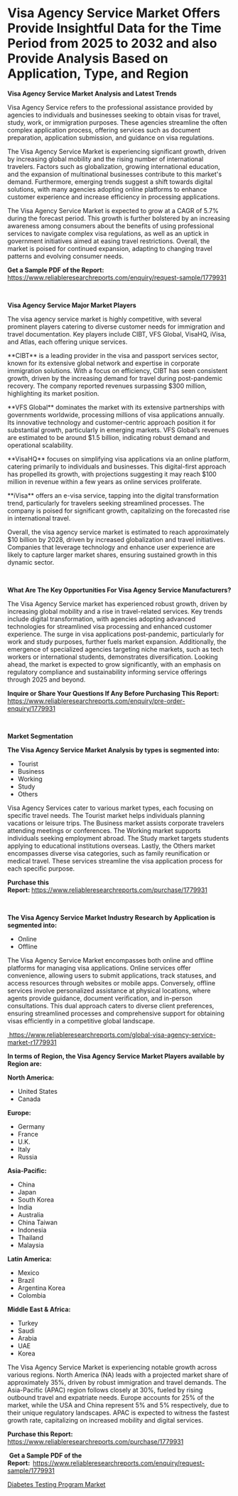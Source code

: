 <p><h1>Visa Agency Service Market Offers Provide Insightful Data for the Time Period from 2025 to 2032 and also Provide Analysis Based on Application, Type, and Region</h1></p><p><strong>Visa Agency Service Market Analysis and Latest Trends</strong></p>
<p><p>Visa Agency Service refers to the professional assistance provided by agencies to individuals and businesses seeking to obtain visas for travel, study, work, or immigration purposes. These agencies streamline the often complex application process, offering services such as document preparation, application submission, and guidance on visa regulations.</p><p>The Visa Agency Service Market is experiencing significant growth, driven by increasing global mobility and the rising number of international travelers. Factors such as globalization, growing international education, and the expansion of multinational businesses contribute to this market's demand. Furthermore, emerging trends suggest a shift towards digital solutions, with many agencies adopting online platforms to enhance customer experience and increase efficiency in processing applications.</p><p>The Visa Agency Service Market is expected to grow at a CAGR of 5.7% during the forecast period. This growth is further bolstered by an increasing awareness among consumers about the benefits of using professional services to navigate complex visa regulations, as well as an uptick in government initiatives aimed at easing travel restrictions. Overall, the market is poised for continued expansion, adapting to changing travel patterns and evolving consumer needs.</p></p>
<p><strong>Get a Sample PDF of the Report:&nbsp;</strong> <a href="https://www.reliableresearchreports.com/enquiry/request-sample/1779931?utm_campaign=2215&utm_medium=2&utm_source=Github&utm_content=ia&utm_term=25032025&utm_id=visa-agency-service">https://www.reliableresearchreports.com/enquiry/request-sample/1779931</a></p>
<p>&nbsp;</p>
<p><strong>Visa Agency Service Major Market Players</strong></p>
<p><p>The visa agency service market is highly competitive, with several prominent players catering to diverse customer needs for immigration and travel documentation. Key players include CIBT, VFS Global, VisaHQ, iVisa, and Atlas, each offering unique services.</p><p>**CIBT** is a leading provider in the visa and passport services sector, known for its extensive global network and expertise in corporate immigration solutions. With a focus on efficiency, CIBT has seen consistent growth, driven by the increasing demand for travel during post-pandemic recovery. The company reported revenues surpassing $300 million, highlighting its market position.</p><p>**VFS Global** dominates the market with its extensive partnerships with governments worldwide, processing millions of visa applications annually. Its innovative technology and customer-centric approach position it for substantial growth, particularly in emerging markets. VFS Global’s revenues are estimated to be around $1.5 billion, indicating robust demand and operational scalability.</p><p>**VisaHQ** focuses on simplifying visa applications via an online platform, catering primarily to individuals and businesses. This digital-first approach has propelled its growth, with projections suggesting it may reach $100 million in revenue within a few years as online services proliferate.</p><p>**iVisa** offers an e-visa service, tapping into the digital transformation trend, particularly for travelers seeking streamlined processes. The company is poised for significant growth, capitalizing on the forecasted rise in international travel.</p><p>Overall, the visa agency service market is estimated to reach approximately $10 billion by 2028, driven by increased globalization and travel initiatives. Companies that leverage technology and enhance user experience are likely to capture larger market shares, ensuring sustained growth in this dynamic sector.</p></p>
<p>&nbsp;</p>
<p><strong>What Are The Key Opportunities For Visa Agency Service Manufacturers?</strong></p>
<p><p>The Visa Agency Service market has experienced robust growth, driven by increasing global mobility and a rise in travel-related services. Key trends include digital transformation, with agencies adopting advanced technologies for streamlined visa processing and enhanced customer experience. The surge in visa applications post-pandemic, particularly for work and study purposes, further fuels market expansion. Additionally, the emergence of specialized agencies targeting niche markets, such as tech workers or international students, demonstrates diversification. Looking ahead, the market is expected to grow significantly, with an emphasis on regulatory compliance and sustainability informing service offerings through 2025 and beyond.</p></p>
<p><strong>Inquire or Share Your Questions If Any Before Purchasing This Report:</strong> <a href="https://www.reliableresearchreports.com/enquiry/pre-order-enquiry/1779931?utm_campaign=2215&utm_medium=2&utm_source=Github&utm_content=ia&utm_term=25032025&utm_id=visa-agency-service">https://www.reliableresearchreports.com/enquiry/pre-order-enquiry/1779931</a></p>
<p>&nbsp;</p>
<p><strong>Market Segmentation</strong></p>
<p><strong>The Visa Agency Service Market Analysis by types is segmented into:</strong></p>
<p><ul><li>Tourist</li><li>Business</li><li>Working</li><li>Study</li><li>Others</li></ul></p>
<p><p>Visa Agency Services cater to various market types, each focusing on specific travel needs. The Tourist market helps individuals planning vacations or leisure trips. The Business market assists corporate travelers attending meetings or conferences. The Working market supports individuals seeking employment abroad. The Study market targets students applying to educational institutions overseas. Lastly, the Others market encompasses diverse visa categories, such as family reunification or medical travel. These services streamline the visa application process for each specific purpose.</p></p>
<p><strong>Purchase this Report:&nbsp;</strong><a href="https://www.reliableresearchreports.com/purchase/1779931?utm_campaign=2215&utm_medium=2&utm_source=Github&utm_content=ia&utm_term=25032025&utm_id=visa-agency-service">https://www.reliableresearchreports.com/purchase/1779931</a></p>
<p>&nbsp;</p>
<p><strong>The Visa Agency Service Market Industry Research by Application is segmented into:</strong></p>
<p><ul><li>Online</li><li>Offline</li></ul></p>
<p><p>The Visa Agency Service Market encompasses both online and offline platforms for managing visa applications. Online services offer convenience, allowing users to submit applications, track statuses, and access resources through websites or mobile apps. Conversely, offline services involve personalized assistance at physical locations, where agents provide guidance, document verification, and in-person consultations. This dual approach caters to diverse client preferences, ensuring streamlined processes and comprehensive support for obtaining visas efficiently in a competitive global landscape.</p></p>
<p><a href="https://www.reliableresearchreports.com/global-visa-agency-service-market-r1779931?utm_campaign=2215&utm_medium=2&utm_source=Github&utm_content=ia&utm_term=25032025&utm_id=visa-agency-service">&nbsp;https://www.reliableresearchreports.com/global-visa-agency-service-market-r1779931</a></p>
<p><strong>In terms of Region, the Visa Agency Service Market Players available by Region are:</strong></p>
<p>
    <p> <strong> North America: </strong>
        <ul>
            <li>United States</li>
            <li>Canada</li>
        </ul>
        </p> 
    <p> <strong> Europe: </strong>
        <ul>
            <li>Germany</li>
            <li>France</li>
            <li>U.K.</li>
            <li>Italy</li>
            <li>Russia</li>
        </ul>
        </p> 
    <p> <strong> Asia-Pacific: </strong>
        <ul>
            <li>China</li>
            <li>Japan</li>
            <li>South Korea</li>
            <li>India</li>
            <li>Australia</li>
            <li>China Taiwan</li>
            <li>Indonesia</li>
            <li>Thailand</li>
            <li>Malaysia</li>
        </ul>
        </p> 
    <p> <strong> Latin America: </strong>
        <ul>
            <li>Mexico</li>
            <li>Brazil</li>
            <li>Argentina Korea</li>
            <li>Colombia</li>
        </ul>
        </p> 
    <p> <strong> Middle East & Africa: </strong>
        <ul>
            <li>Turkey</li>
            <li>Saudi</li>
            <li>Arabia</li>
            <li>UAE</li>
            <li>Korea</li>
        </ul>
    </p>
    </p>
<p><p>The Visa Agency Service Market is experiencing notable growth across various regions. North America (NA) leads with a projected market share of approximately 35%, driven by robust immigration and travel demands. The Asia-Pacific (APAC) region follows closely at 30%, fueled by rising outbound travel and expatriate needs. Europe accounts for 25% of the market, while the USA and China represent 5% and 5% respectively, due to their unique regulatory landscapes. APAC is expected to witness the fastest growth rate, capitalizing on increased mobility and digital services.</p></p>
<p><strong>Purchase this Report: </strong><a href="https://www.reliableresearchreports.com/purchase/1779931?utm_campaign=2215&utm_medium=2&utm_source=Github&utm_content=ia&utm_term=25032025&utm_id=visa-agency-service">https://www.reliableresearchreports.com/purchase/1779931</a></p>
<p>&nbsp;<strong>Get a Sample PDF of the Report:&nbsp;&nbsp;</strong><a href="https://www.reliableresearchreports.com/enquiry/request-sample/1779931?utm_campaign=2215&utm_medium=2&utm_source=Github&utm_content=ia&utm_term=25032025&utm_id=visa-agency-service">https://www.reliableresearchreports.com/enquiry/request-sample/1779931</a></p>
<p><strong></strong></p>
<p><p><a href="https://github.com/SanjidaMahmud54/Market-Research-Report-List-2/blob/main/diabetes-testing-program-market.md?utm_campaign=2215&utm_medium=2&utm_source=Github&utm_content=ia&utm_term=25032025&utm_id=visa-agency-service">Diabetes Testing Program Market</a></p></p>